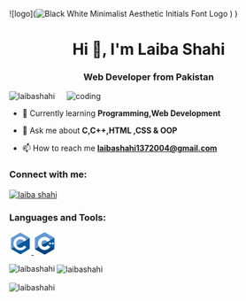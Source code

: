 ![logo](![Black   White Minimalist Aesthetic Initials Font Logo](https://github.com/laibashahi/laibashahi/assets/145891746/796ed4f8-be65-47ec-990e-b9e556cc4e1c)
)
)<h1 align="center">Hi 👋, I'm Laiba Shahi</h1>
<h3 align="center">Web Developer from Pakistan</h3>
<img align = "right" alt= "coding" width="400" src="https://www.gifcen.com/wp-content/uploads/2023/11/hacker-gif-8.gif">

<p align="left"> <img src="https://komarev.com/ghpvc/?username=laibashahi&label=Profile%20views&color=0e75b6&style=flat" alt="laibashahi" /> </p>

- 🌱 Currently learning **Programming,Web Development**

- 💬 Ask me about **C,C++,HTML ,CSS & OOP**

- 📫 How to reach me **laibashahi1372004@gmail.com**

<h3 align="left">Connect with me:</h3>
<p align="left">
<a href="https://linkedin.com/in/laiba shahi" target="blank"><img align="center" src="https://raw.githubusercontent.com/rahuldkjain/github-profile-readme-generator/master/src/images/icons/Social/linked-in-alt.svg" alt="laiba shahi" height="30" width="40" /></a>
</p>

<h3 align="left">Languages and Tools:</h3>
<p align="left"> <a href="https://www.cprogramming.com/" target="_blank" rel="noreferrer"> <img src="https://raw.githubusercontent.com/devicons/devicon/master/icons/c/c-original.svg" alt="c" width="40" height="40"/> </a> <a href="https://www.w3schools.com/cpp/" target="_blank" rel="noreferrer"> <img src="https://raw.githubusercontent.com/devicons/devicon/master/icons/cplusplus/cplusplus-original.svg" alt="cplusplus" width="40" height="40"/> </a> </p>

<p><img align="left" src="https://github-readme-stats.vercel.app/api/top-langs?username=laibashahi&show_icons=true&locale=en&layout=compact" alt="laibashahi" /></p>

<p>&nbsp;<img align="center" src="https://github-readme-stats.vercel.app/api?username=laibashahi&show_icons=true&locale=en" alt="laibashahi" /></p>

<p><img align="center" src="https://github-readme-streak-stats.herokuapp.com/?user=laibashahi&" alt="laibashahi" /></p>
